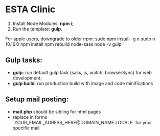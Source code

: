 <h1><strong>ESTA Clinic</strong></h1>
<ol>
	<li>Install Node Modules: <strong>npm i</strong>;</li>
	<li>Run the template: <strong>gulp</strong>.</li>
</ol>

For apple users, downgrade to older npm:
    sudo npm install -g n
    sudo n 10.16.0
    npm install
    npm rebuild node-sass
    node -v
    gulp


<h2>Gulp tasks:</h2>

<ul>
	<li><strong>gulp</strong>: run default gulp task (sass, js, watch, browserSync) for web development;</li>
	<li><strong>gulp build</strong>: run production build with image and code minifications</li>
</ul>

<h2>Setup mail posting:</h2>

<ul>
	<li><strong>mail.php</strong> should be sibling for html pages</li>
	<li>replace in forms `YOUR_EMAIL_ADRESS_HERE@DOMAIN_NAME.LOCALE` for your specific mail</li>
</ul>